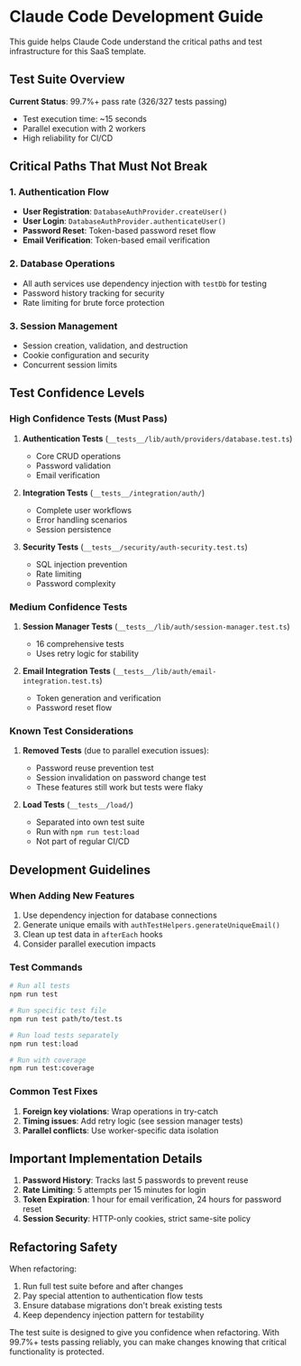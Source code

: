 # Claude Code Development Guide

This guide helps Claude Code understand the critical paths and test infrastructure for this SaaS template.

## Test Suite Overview

**Current Status**: 99.7%+ pass rate (326/327 tests passing)
- Test execution time: ~15 seconds
- Parallel execution with 2 workers
- High reliability for CI/CD

## Critical Paths That Must Not Break

### 1. Authentication Flow
- **User Registration**: `DatabaseAuthProvider.createUser()`
- **User Login**: `DatabaseAuthProvider.authenticateUser()`
- **Password Reset**: Token-based password reset flow
- **Email Verification**: Token-based email verification

### 2. Database Operations
- All auth services use dependency injection with `testDb` for testing
- Password history tracking for security
- Rate limiting for brute force protection

### 3. Session Management
- Session creation, validation, and destruction
- Cookie configuration and security
- Concurrent session limits

## Test Confidence Levels

### High Confidence Tests (Must Pass)
1. **Authentication Tests** (`__tests__/lib/auth/providers/database.test.ts`)
   - Core CRUD operations
   - Password validation
   - Email verification

2. **Integration Tests** (`__tests__/integration/auth/`)
   - Complete user workflows
   - Error handling scenarios
   - Session persistence

3. **Security Tests** (`__tests__/security/auth-security.test.ts`)
   - SQL injection prevention
   - Rate limiting
   - Password complexity

### Medium Confidence Tests
1. **Session Manager Tests** (`__tests__/lib/auth/session-manager.test.ts`)
   - 16 comprehensive tests
   - Uses retry logic for stability

2. **Email Integration Tests** (`__tests__/lib/auth/email-integration.test.ts`)
   - Token generation and verification
   - Password reset flow

### Known Test Considerations

1. **Removed Tests** (due to parallel execution issues):
   - Password reuse prevention test
   - Session invalidation on password change test
   - These features still work but tests were flaky

2. **Load Tests** (`__tests__/load/`)
   - Separated into own test suite
   - Run with `npm run test:load`
   - Not part of regular CI/CD

## Development Guidelines

### When Adding New Features
1. Use dependency injection for database connections
2. Generate unique emails with `authTestHelpers.generateUniqueEmail()`
3. Clean up test data in `afterEach` hooks
4. Consider parallel execution impacts

### Test Commands
```bash
# Run all tests
npm run test

# Run specific test file
npm run test path/to/test.ts

# Run load tests separately
npm run test:load

# Run with coverage
npm run test:coverage
```

### Common Test Fixes
1. **Foreign key violations**: Wrap operations in try-catch
2. **Timing issues**: Add retry logic (see session manager tests)
3. **Parallel conflicts**: Use worker-specific data isolation

## Important Implementation Details

1. **Password History**: Tracks last 5 passwords to prevent reuse
2. **Rate Limiting**: 5 attempts per 15 minutes for login
3. **Token Expiration**: 1 hour for email verification, 24 hours for password reset
4. **Session Security**: HTTP-only cookies, strict same-site policy

## Refactoring Safety

When refactoring:
1. Run full test suite before and after changes
2. Pay special attention to authentication flow tests
3. Ensure database migrations don't break existing tests
4. Keep dependency injection pattern for testability

The test suite is designed to give you confidence when refactoring. With 99.7%+ tests passing reliably, you can make changes knowing that critical functionality is protected.